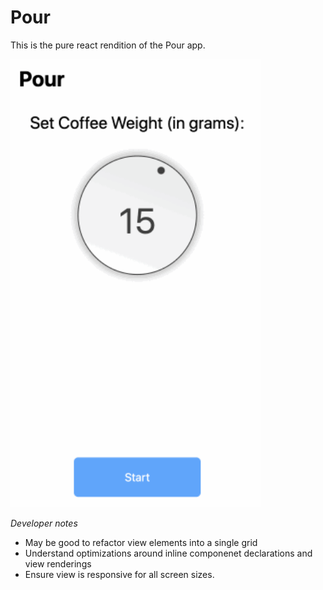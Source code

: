 # Pour

This is the pure react rendition of the Pour app.

<img src="./public/pour_react.gif" width=400 />

_Developer notes_ 
- May be good to refactor view elements into a single grid
- Understand optimizations around inline componenet declarations and view renderings
- Ensure view is responsive for all screen sizes.
